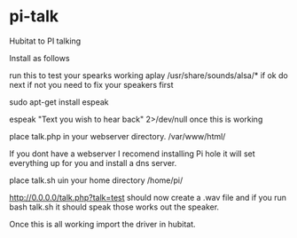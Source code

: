 # pi-talk
Hubitat to PI talking


Install as follows

run this to test your spearks working
aplay /usr/share/sounds/alsa/*
if ok do next if not you need to fix your speakers first

sudo apt-get install espeak

espeak "Text you wish to hear back" 2>/dev/null
once this is working


place talk.php in your webserver directory. 
/var/www/html/

If you dont have a webserver I recomend installing Pi hole it will set everything up for you and install a dns server. 

place talk.sh uin your home directory
/home/pi/

http://0.0.0.0/talk.php?talk=test should now create a .wav file and if you run
bash talk.sh   it should speak those works out the speaker.

Once this is all working import the driver in hubitat.







